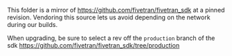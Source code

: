 This folder is a mirror of https://github.com/fivetran/fivetran_sdk at a pinned
revision. Vendoring this source lets us avoid depending on the network during
our builds.

When upgrading, be sure to select a rev off the `production` branch of the sdk
https://github.com/fivetran/fivetran_sdk/tree/production
